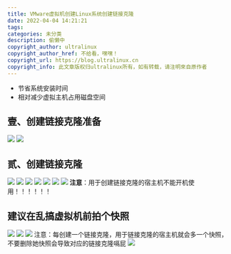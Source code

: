 ```yaml
---
title: VMware虚拟机创建Linux系统创建链接克隆
date: 2022-04-04 14:21:21
tags:
categories: 未分类
description: 偷懒中
copyright_author: ultralinux
copyright_author_href: 不给看，嘿嘿！
copyright_url: https://blog.ultralinux.cn
copyright_info: 此文章版权归ultralinux所有，如有转载，请注明來自原作者
---
```


*   节省系统安装时间
*   相对减少虚拟主机占用磁盘空间
## 壹、创建链接克隆准备
![](https://img.ultralinux.cn/img/202302151124440.png?imageslim)
![](https://img.ultralinux.cn/img/202302151124323.png?imageslim)
## 贰、创建链接克隆
![](https://img.ultralinux.cn/img/202302151124820.png?imageslim)
![](https://img.ultralinux.cn/img/202302151124501.png?imageslim)
![](https://img.ultralinux.cn/img/202302151124459.png?imageslim)
![](https://img.ultralinux.cn/img/202302151126843.png?imageslim)
![](https://img.ultralinux.cn/img/202302151126241.png?imageslim)
![](zvhttps://img.ultralinux.cn/img/202302151126189.png?imageslim)
![](https://img.ultralinux.cn/img/202302151126189.png?imageslim)
**注意**：用于创建链接克隆的宿主机不能开机使用！！！！！！

## 建议在乱搞虚拟机前拍个快照

![](https://img.ultralinux.cn/img/202302151133192.png?imageslim)
![](https://img.ultralinux.cn/img/202302151133053.png?imageslim)
![](https://img.ultralinux.cn/img/202302151133261.png?imageslim)
注意：每创建一个链接克隆，用于链接克隆的宿主机就会多一个快照，不要删除她快照会导致对应的链接克隆嗝屁
![](https://img.ultralinux.cn/img/202302151133562.png?imageslim)
